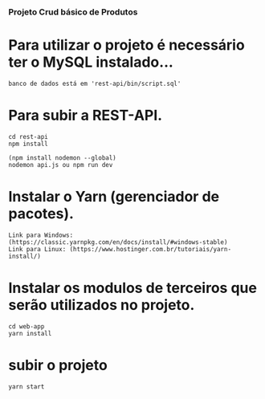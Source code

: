 ### Projeto Crud básico de Produtos ###

# Para utilizar o projeto é necessário ter o MySQL instalado...
```
banco de dados está em 'rest-api/bin/script.sql'
```

# Para subir a REST-API.
```
cd rest-api
npm install

(npm install nodemon --global)
nodemon api.js ou npm run dev
```

# Instalar o Yarn (gerenciador de pacotes).
```
Link para Windows: (https://classic.yarnpkg.com/en/docs/install/#windows-stable)
Link para Linux: (https://www.hostinger.com.br/tutoriais/yarn-install/)
```

# Instalar os modulos de terceiros que serão utilizados no projeto.
```
cd web-app
yarn install
```

# subir o projeto
```
yarn start
```